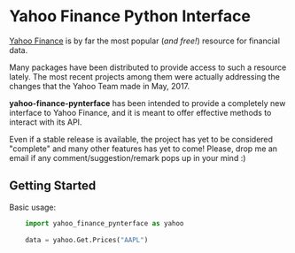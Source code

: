 **Yahoo Finance Python Interface**
===================

 [Yahoo Finance](https://finance.yahoo.com/) is by far the most popular (_and free!_) resource for financial data. 

Many packages have been distributed to provide access to such a resource lately.
The most recent projects among them were actually addressing the changes that the Yahoo Team made in May, 2017. 

**yahoo-finance-pynterface** has been intended to provide a completely new interface to Yahoo Finance,
and it is meant to offer effective methods to interact with its API. 

Even if a stable release is available, the project has yet to be considered "complete" and many other features has yet to come!
Please, drop me an email if any comment/suggestion/remark pops up in your mind :)


Getting Started
-------------

Basic usage:

```python
    import yahoo_finance_pynterface as yahoo
    
    data = yahoo.Get.Prices("AAPL")
```
